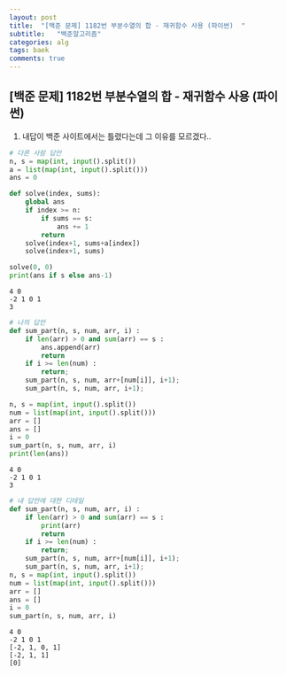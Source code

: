 ```yaml
---
layout: post
title:  "[백준 문제] 1182번 부분수열의 합 - 재귀함수 사용 (파이썬)  "
subtitle:   "백준알고리즘"
categories: alg
tags: baek
comments: true
---
```


## [백준 문제] 1182번 부분수열의 합 - 재귀함수 사용 (파이썬)  
  
1) 내답이 백준 사이트에서는 틀렸다는데 그 이유를 모르겠다..


```python
# 다른 사람 답안
n, s = map(int, input().split())
a = list(map(int, input().split()))
ans = 0

def solve(index, sums):
    global ans
    if index >= n:
        if sums == s:
            ans += 1
        return
    solve(index+1, sums+a[index])
    solve(index+1, sums)

solve(0, 0)
print(ans if s else ans-1)
```

    4 0
    -2 1 0 1
    3
    


```python
# 나의 답안
def sum_part(n, s, num, arr, i) :
    if len(arr) > 0 and sum(arr) == s :
        ans.append(arr)
        return
    if i >= len(num) :
        return;
    sum_part(n, s, num, arr+[num[i]], i+1);
    sum_part(n, s, num, arr, i+1);

n, s = map(int, input().split())
num = list(map(int, input().split()))
arr = []
ans = []
i = 0   
sum_part(n, s, num, arr, i)
print(len(ans))
```

    4 0
    -2 1 0 1
    3
    


```python
# 내 답안에 대한 디테일
def sum_part(n, s, num, arr, i) :
    if len(arr) > 0 and sum(arr) == s :
        print(arr)
        return
    if i >= len(num) :
        return;
    sum_part(n, s, num, arr+[num[i]], i+1);
    sum_part(n, s, num, arr, i+1);
n, s = map(int, input().split())
num = list(map(int, input().split()))
arr = []
ans = []
i = 0   
sum_part(n, s, num, arr, i)
```

    4 0
    -2 1 0 1
    [-2, 1, 0, 1]
    [-2, 1, 1]
    [0]
    

